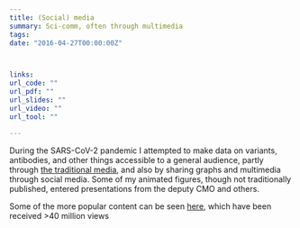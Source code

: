 ```yaml
---
title: (Social) media
summary: Sci-comm, often through multimedia
tags:
date: "2016-04-27T00:00:00Z"



links:
url_code: ""
url_pdf: ""
url_slides: ""
url_video: ""
url_tool: ""

---
```


During the SARS-CoV-2 pandemic I attempted to make data on variants, antibodies, and other things accessible to a general audience, partly through [the traditional media](https://theo.io/media), and also by sharing graphs and multimedia through social media. Some of my animated figures, though not traditionally published, entered presentations from the deputy CMO and others.

Some of the more popular content can be seen [here](https://twitter.com/search?q=from%3Atheosanderson%20min_retweets%3A60%20filter%3Amedia&src=typed_query&f=live), which have been received >40 million views 